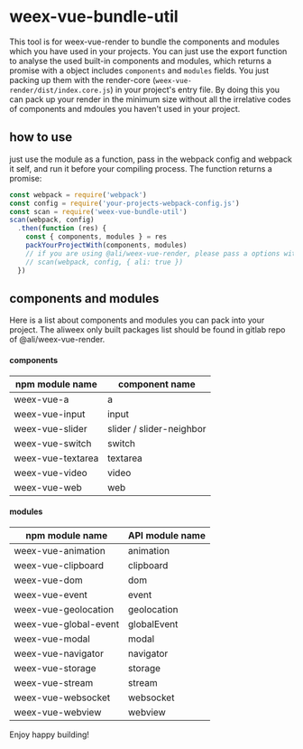 # weex-vue-bundle-util

This tool is for weex-vue-render to bundle the components and modules which you have used in your projects. You can just use the export function to analyse the used built-in components and modules, which returns a promise with a object includes `components` and `modules` fields. You just packing up them with the render-core (`weex-vue-render/dist/index.core.js`) in your project's entry file. By doing this you can pack up your render in the minimum size without all the irrelative codes of components and mdoules you haven't used in your project.

## how to use

just use the module as a function, pass in the webpack config and webpack it self, and run it before your compiling process. The function returns a promise:

```javascript
const webpack = require('webpack')
const config = require('your-projects-webpack-config.js')
const scan = require('weex-vue-bundle-util')
scan(webpack, config)
  .then(function (res) {
    const { components, modules } = res
    packYourProjectWith(components, modules)
    // if you are using @ali/weex-vue-render, please pass a options with 'ali' set like the codes below.
    // scan(webpack, config, { ali: true })
  })
```

## components and modules

Here is a list about components and modules you can pack into your project. The aliweex only built packages list should be found in gitlab repo of @ali/weex-vue-render.

#### components

| npm module name | component name |
| --- | --- |
| weex-vue-a | a |
| weex-vue-input | input |
| weex-vue-slider | slider / slider-neighbor |
| weex-vue-switch | switch |
| weex-vue-textarea | textarea |
| weex-vue-video | video |
| weex-vue-web | web |

#### modules

| npm module name | API module name |
| --- | --- |
| weex-vue-animation | animation |
| weex-vue-clipboard | clipboard |
| weex-vue-dom | dom |
| weex-vue-event | event |
| weex-vue-geolocation | geolocation |
| weex-vue-global-event | globalEvent |
| weex-vue-modal | modal |
| weex-vue-navigator | navigator |
| weex-vue-storage | storage |
| weex-vue-stream | stream |
| weex-vue-websocket | websocket |
| weex-vue-webview | webview |

Enjoy happy building!
